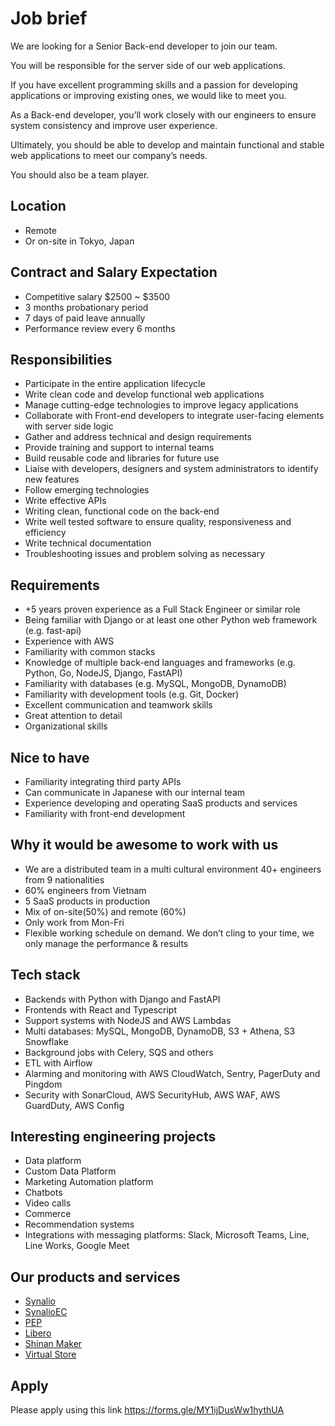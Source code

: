 # Job brief

We are looking for a Senior Back-end developer to join our team.

You will be responsible for the server side of our web applications.

If you have excellent programming skills and a passion for developing applications or improving existing ones, we would like to meet you.

As a Back-end developer, you’ll work closely with our engineers to ensure system consistency and improve user experience.

Ultimately, you should be able to develop and maintain functional and stable web applications to meet our company’s needs.

You should also be a team player.

## Location

- Remote
- Or on-site in Tokyo, Japan

## Contract and Salary Expectation

- Competitive salary $2500 ~ $3500
- 3 months probationary period
- 7 days of paid leave annually 
- Performance review every 6 months

## Responsibilities

- Participate in the entire application lifecycle
- Write clean code and develop functional web applications
- Manage cutting-edge technologies to improve legacy applications
- Collaborate with Front-end developers to integrate user-facing elements with server side logic
- Gather and address technical and design requirements
- Provide training and support to internal teams
- Build reusable code and libraries for future use
- Liaise with developers, designers and system administrators to identify new features
- Follow emerging technologies
- Write effective APIs
- Writing clean, functional code on the back-end
- Write well tested software to ensure quality, responsiveness and efficiency
- Write technical documentation
- Troubleshooting issues and problem solving as necessary

## Requirements

- +5 years proven experience as a Full Stack Engineer or similar role
- Being familiar with Django or at least one other Python web framework (e.g. fast-api)
- Experience with AWS
- Familiarity with common stacks
- Knowledge of multiple back-end languages and frameworks (e.g. Python, Go, NodeJS, Django, FastAPI)
- Familiarity with databases (e.g. MySQL, MongoDB, DynamoDB)
- Familiarity with development tools (e.g. Git, Docker)
- Excellent communication and teamwork skills
- Great attention to detail
- Organizational skills

## Nice to have

- Familiarity integrating third party APIs
- Can communicate in Japanese with our internal team
- Experience developing and operating SaaS products and services
- Familiarity with front-end development

## Why it would be awesome to work with us

- We are a distributed team in a multi cultural environment 40+ engineers from 9 nationalities
- 60% engineers from Vietnam
- 5 SaaS products in production
- Mix of on-site(50%) and remote (60%)
- Only work from Mon-Fri
- Flexible working schedule on demand. We don’t cling to your time, we only manage the performance & results 

## Tech stack

- Backends with Python with Django and FastAPI
- Frontends with React and Typescript
- Support systems with NodeJS and AWS Lambdas
- Multi databases: MySQL, MongoDB, DynamoDB, S3 + Athena, S3 Snowflake
- Background jobs with Celery, SQS and others
- ETL with Airflow
- Alarming and monitoring with AWS CloudWatch, Sentry, PagerDuty and Pingdom
- Security with SonarCloud, AWS SecurityHub, AWS WAF, AWS GuardDuty, AWS Config

## Interesting engineering projects

- Data platform
- Custom Data Platform
- Marketing Automation platform
- Chatbots
- Video calls
- Commerce
- Recommendation systems
- Integrations with messaging platforms: Slack, Microsoft Teams, Line, Line Works, Google Meet

## Our products and services

- [Synalio](https://synal.io/)
- [SynalioEC](https://synal.io/lp/ec/)
- [PEP](https://pep.work/)
- [Libero](https://libero-app.com/)
- [Shinan Maker](https://shindan-maker.com/)
- [Virtual Store](https://virtualstore.jp/)

## Apply

Please apply using this link
https://forms.gle/MY1ijDusWw1hythUA
